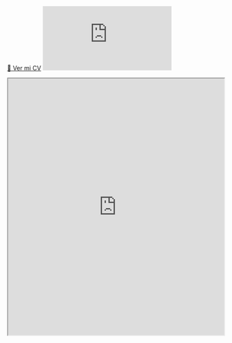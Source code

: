 [📄 Ver mi CV](https://github.com/naninimarcos/Proyectos_2024-2025/blob/main/CV/CV_Nanini_Marcos.pdf)
[![Ver CV](https://github.com/naninimarcos/Proyectos_2024-2025/blob/main/CV/CV_Nanini_Marcos.pdf)](https://github.com/naninimarcos/Proyectos_2024-2025/blob/main/CV/CV_Nanini_Marcos.pdf)

<iframe src="https://drive.google.com/file/d/1S4hjsPyd-LQGm8NJciG3yc5Jz8e2I_xA/view?usp=sharingF" width="100%" height="600px"></iframe>


